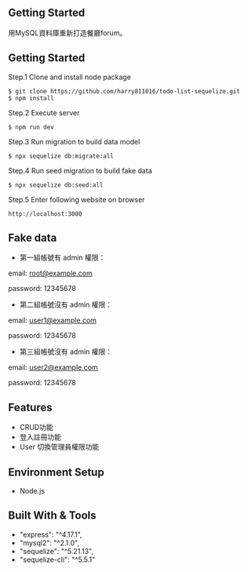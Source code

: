 ## Getting Started

用MySQL資料庫重新打造餐廳forum。

## Getting Started
Step.1 Clone and install node package
```
$ git clone https://github.com/harry811016/todo-list-sequelize.git
$ npm install
```
Step.2 Execute server 
```
$ npm run dev 
```
Step.3 Run migration to build data model
```
$ npx sequelize db:migrate:all
```
Step.4 Run seed migration to build fake data
```
$ npx sequelize db:seed:all
```
Step.5 Enter following website on browser
```
http://localhost:3000
```
## Fake data

* 第一組帳號有 admin 權限：

email: root@example.com

password: 12345678

* 第二組帳號沒有 admin 權限：

email: user1@example.com

password: 12345678

* 第三組帳號沒有 admin 權限：

email: user2@example.com

password: 12345678

## Features
* CRUD功能
* 登入註冊功能
* User 切換管理員權限功能

## Environment Setup
* Node.js

## Built With & Tools
* "express": "^4.17.1",
* "mysql2": "^2.1.0",
* "sequelize": "^5.21.13",
* "sequelize-cli": "^5.5.1"


